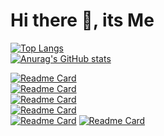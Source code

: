 # Hi there 👋, its Me

<!--
**BouncyBird/BouncyBird** is a ✨ _special_ ✨ repository because its `README.md` (this file) appears on your GitHub profile.

Here are some ideas to get you started:

- 🔭 I’m currently working on ...
- 🌱 I’m currently learning ...
- 👯 I’m looking to collaborate on ...
- 🤔 I’m looking for help with ...
- 💬 Ask me about ...
- 📫 How to reach me: ...
- 😄 Pronouns: ...
- ⚡ Fun fact: ...
-->
  
[![Top Langs](https://github-readme-stats.vercel.app/api/top-langs/?username=BouncyBird&langs_count=8&theme=radical&exclude_repo=5things-about-indira,hhoster&langs_count=8)]()  \
[![Anurag's GitHub stats](https://github-readme-stats.vercel.app/api?username=BouncyBird&show_icons=true&theme=radical)]()


[![Readme Card](https://github-readme-stats.vercel.app/api/pin/?username=BouncyBird&repo=Flask-Blog)]()  
[![Readme Card](https://github-readme-stats.vercel.app/api/pin/?username=BouncyBird&repo=Django-Blog)]()  
[![Readme Card](https://github-readme-stats.vercel.app/api/pin/?username=BouncyBird&repo=Auto-Google-Form-Filler)]()  
[![Readme Card](https://github-readme-stats.vercel.app/api/pin/?username=BouncyBird&repo=ezocr)]()  
[![Readme Card](https://github-readme-stats.vercel.app/api/pin/?username=BouncyBird&repo=flask_todo)]()
[![Readme Card](https://github-readme-stats.vercel.app/api/pin/?username=BouncyBird&repo=BouncyBird.github.io)]()  
